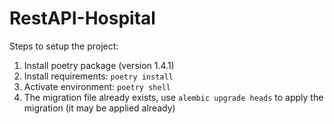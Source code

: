 # RestAPI-Hospital

Steps to setup the project:
1. Install poetry package (version 1.4.1)
2. Install requirements: `poetry install`
3. Activate environment: `poetry shell`
4. The migration file already exists, use `alembic upgrade heads` to apply the migration (it may be applied already)
